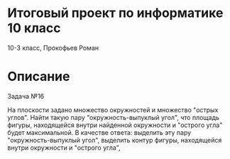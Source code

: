 # Итоговый проект по информатике 10 класс
10-3 класс, Прокофьев Роман
# Описание
Задача №16

На плоскости задано множество окружностей и множество "острых углов". Найти
такую пару "окружность-выпуклый угол", что площадь фигуры, находящейся внутри
найденной окружности и "острого угла" будет максимальной.
В качестве ответа:
выделить эту пару "окружность-выпуклый угол",
выделить контур фигуры, находящейся внутри окружности и "острого угла",
